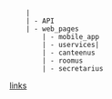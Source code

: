 
```API_project/src/|
	|
	| - API
	| - web_pages
     	| - mobile_app
     	| - uservices|
   		| - canteenus
		| - roomus
		| - secretarius
```

[links](https://github.com/bmalbusca/ASIT/blob/master/API_project/src/README.md)
